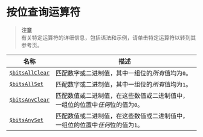 # [ ](#)按位查询运算符

[]()

> **注意**<br />
> 有关特定运算符的详细信息，包括语法和示例，请单击特定运算符以转到其参考页。

| 名称                | 描述                                                         |
| ------------------- | ------------------------------------------------------------ |
| [`$bitsAllClear`]() | 匹配数字或二进制值，其中一组位的*所有*值均为`0`。            |
| [`$bitsAllSet`]()   | 匹配数字或二进制值，其中一组位的*所有*值均为`1`。            |
| [`$bitsAnyClear`]() | 匹配数值或二进制值，在这些数值或二进制值中，一组位的位置中*任何*位的值为`0`。 |
| [`$bitsAnySet`]()   | 匹配数值或二进制值，在这些数值或二进制值中，一组位的位置中*任何*位的值为`1`。 |

